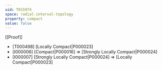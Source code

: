 ```yaml
---
uid: T015974
space: radial-interval-topology
property: compact
value: false
---
```

[[Proof]]

* [T000498] [Locally Compact|P000023]
* [I000006] [Compact|P000016] => [Strongly Locally Compact|P000024]
* [I000007] [Strongly Locally Compact|P000024] => [Locally Compact|P000023]

